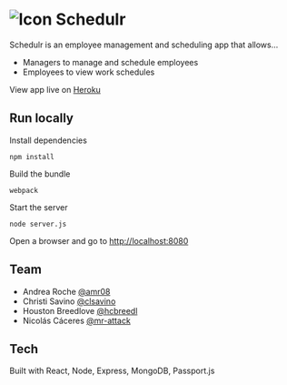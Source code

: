 # ![Icon](https://raw.githubusercontent.com/clsavino/react-shift-scheduler/master/public/assets/images/logo-small.png) Schedulr
Schedulr is an employee management and scheduling app that allows…
* Managers to manage and schedule employees
* Employees to view work schedules

View app live on [Heroku](https://reactschedulr.herokuapp.com)

## Run locally
Install dependencies
```shell
npm install
```

Build the bundle
```shell
webpack
```

Start the server
```shell
node server.js
```

Open a browser and go to [http://localhost:8080](http://localhost:8080)

## Team
* Andrea Roche [@amr08](https://github.com/amr08)
* Christi Savino [@clsavino](https://github.com/clsavino)
* Houston Breedlove [@hcbreedl](https://github.com/hcbreedl)
* Nicolás Cáceres [@mr-attack](https://github.com/mr-attack)

## Tech
Built with React, Node, Express, MongoDB, Passport.js